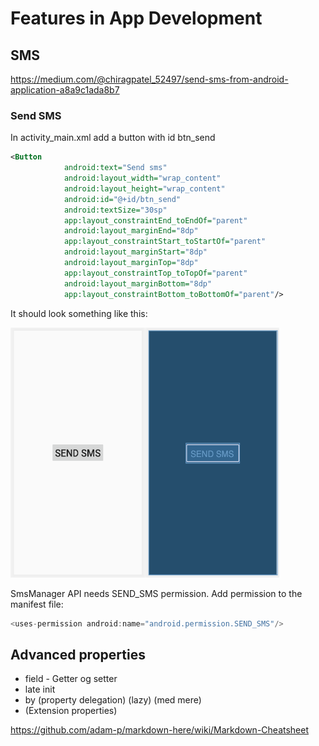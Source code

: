 # Features in App Development

## SMS
https://medium.com/@chiragpatel_52497/send-sms-from-android-application-a8a9c1ada8b7

### Send SMS

In activity_main.xml add a button with id btn_send
```xml
<Button
            android:text="Send sms"
            android:layout_width="wrap_content"
            android:layout_height="wrap_content"
            android:id="@+id/btn_send"
            android:textSize="30sp"
            app:layout_constraintEnd_toEndOf="parent"
            android:layout_marginEnd="8dp"
            app:layout_constraintStart_toStartOf="parent"
            android:layout_marginStart="8dp"
            android:layout_marginTop="8dp"
            app:layout_constraintTop_toTopOf="parent"
            android:layout_marginBottom="8dp"
            app:layout_constraintBottom_toBottomOf="parent"/>
```
It should look something like this:

<img src="https://github.com/pernillelorup/AppDevelopmentFeatures/blob/master/Send_button.png" width="430" height="400">


SmsManager API needs SEND_SMS permission. Add permission to the manifest file:

```kotlin
<uses-permission android:name="android.permission.SEND_SMS"/>
```


## Advanced properties
* field - Getter og setter
* late init
* by (property delegation) (lazy) (med mere)
* (Extension properties)


https://github.com/adam-p/markdown-here/wiki/Markdown-Cheatsheet
